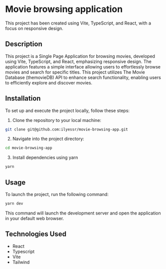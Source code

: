 # Movie browsing application

This project has been created using Vite, TypeScript, and React, with a focus on responsive design.

## Description

This project is a Single Page Application for browsing movies, developed using Vite, TypeScript, and React, emphasizing responsive design. The application features a simple interface allowing users to effortlessly browse movies and search for specific titles. This project utilizes The Movie Database (themovieDB) API to enhance search functionality, enabling users to efficiently explore and discover movies.

## Installation

To set up and execute the project locally, follow these steps:

1. Clone the repository to your local machine:

```bash
git clone git@github.com:ilyessr/movie-browsing-app.git

```

2. Navigate into the project directory:

```bash
cd movie-browsing-app

```

3. Install dependencies using yarn

```bash
yarn

```

## Usage

To launch the project, run the following command:

```bash
yarn dev

```

This command will launch the development server and open the application in your default web browser.

## Technologies Used

- React
- Typescript
- Vite
- Tailwind
